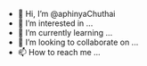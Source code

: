 - 👋 Hi, I’m @aphinyaChuthai
- 👀 I’m interested in ...
- 🌱 I’m currently learning ...
- 💞️ I’m looking to collaborate on ...
- 📫 How to reach me ...

<!---
aphinyaChuthai/aphinyaChuthai is a ✨ special ✨ repository because its `README.md` (this file) appears on your GitHub profile.
You can click the Preview link to take a look at your changes.
--->

